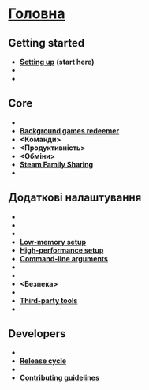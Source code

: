 # **[Головна](https://github.com/JustArchi/ArchiSteamFarm/wiki)**

## Getting started

* **[Setting up](Setting-up)** **(start here)**
* **<Configuration>**
* **<FAQ>**

## Core

* **<Compatibility>**
* **[Background games redeemer](Background-games-redeemer)**
* **<Команди>**
* **<Продуктивність>**
* **<Обміни>**
* **[Steam Family Sharing](Steam-Family-Sharing)**
* **<Statistics>**

## Додаткові налаштування

* **<Docker>**
* **<Escrow>**
* **<IPC>**
* **[Low-memory setup](Low-memory-setup)**
* **[High-performance setup](High-performance-setup)**
* **[Command-line arguments](Command-line-arguments)**
* **<Logging>**
* **<Localization>**
* **<Безпека>**
* **<Documentation>**
* **[Third-party tools](Third-party-tools)**
* **<Deprecation>**

## Developers

* **<Compilation>**
* **[Release cycle](Release-cycle)**
* **<License>**
* **[Contributing guidelines](https://github.com/JustArchi/ArchiSteamFarm/blob/master/.github/CONTRIBUTING.md)**
